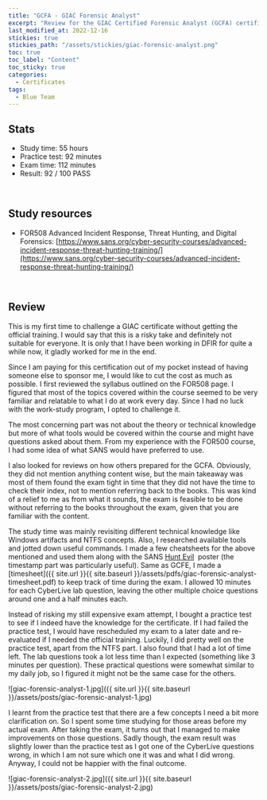 ```yaml
---
title: "GCFA - GIAC Forensic Analyst"
excerpt: "Review for the GIAC Certified Forensic Analyst (GCFA) certificate"
last_modified_at: 2022-12-16
stickies: true
stickies_path: "/assets/stickies/giac-forensic-analyst.png"
toc: true
toc_label: "Content"
toc_sticky: true
categories:
  - Certificates
tags:
  - Blue Team
---
```


## Stats
- Study time: 55 hours
- Practice test: 92 minutes
- Exam time: 112 minutes
- Result: 92 / 100 PASS

<br>

## Study resources
- FOR508 Advanced Incident Response, Threat Hunting, and Digital Forensics: [https://www.sans.org/cyber-security-courses/advanced-incident-response-threat-hunting-training/](https://www.sans.org/cyber-security-courses/advanced-incident-response-threat-hunting-training/)

<br>

## Review

This is my first time to challenge a GIAC certificate without getting the official training. I would say that this is a risky take and definitely not suitable for everyone. It is only that I have been working in DFIR for quite a while now, it gladly worked for me in the end.

Since I am paying for this certification out of my pocket instead of having someone else to sponsor me, I would like to cut the cost as much as possible. I first reviewed the syllabus outlined on the FOR508 page. I figured that most of the topics covered within the course seemed to be very familiar and relatable to what I do at work every day. Since I had no luck with the work-study program, I opted to challenge it.

The most concerning part was not about the theory or technical knowledge but more of what tools would be covered within the course and might have questions asked about them. From my experience with the FOR500 course, I had some idea of what SANS would have preferred to use.

I also looked for reviews on how others prepared for the GCFA. Obviously, they did not mention anything content wise, but the main takeaway was most of them found the exam tight in time that they did not have the time to check their index, not to mention referring back to the books. This was kind of a relief to me as from what it sounds, the exam is feasible to be done without referring to the books throughout the exam, given that you are familiar with the content.

The study time was mainly revisiting different technical knowledge like Windows artifacts and NTFS concepts. Also, I researched available tools and jotted down useful commands. I made a few cheatsheets for the above mentioned and used them along with the SANS [Hunt Evil](https://www.sans.org/posters/hunt-evil/)
 poster (the timestamp part was particularly useful). Same as GCFE, I made a [timesheet]({{ site.url }}{{ site.baseurl }}/assets/pdfs/giac-forensic-analyst-timesheet.pdf) to keep track of time during the exam. I allowed 10 minutes for each CyberLive lab question, leaving the other multiple choice questions around one and a half minutes each.

Instead of risking my still expensive exam attempt, I bought a practice test to see if I indeed have the knowledge for the certificate. If I had failed the practice test, I would have rescheduled my exam to a later date and re-evaluated if I needed the official training. Luckily, I did pretty well on the practice test, apart from the NTFS part. I also found that I had a lot of time left. The lab questions took a lot less time than I expected (something like 3 minutes per question). These practical questions were somewhat similar to my daily job, so I figured it might not be the same case for the others.

![giac-forensic-analyst-1.jpg]({{ site.url }}{{ site.baseurl }}/assets/posts/giac-forensic-analyst-1.jpg)

I learnt from the practice test that there are a few concepts I need a bit more clarification on. So I spent some time studying for those areas before my actual exam. After taking the exam, it turns out that I managed to make improvements on those questions. Sadly though, the exam result was slightly lower than the practice test as I got one of the CyberLive questions wrong, in which I am not sure which one it was and what I did wrong. Anyway, I could not be happier with the final outcome.

![giac-forensic-analyst-2.jpg]({{ site.url }}{{ site.baseurl }}/assets/posts/giac-forensic-analyst-2.jpg)

<br>
